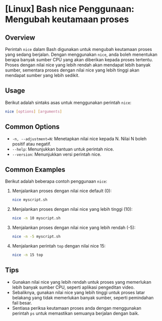 # [Linux] Bash nice Penggunaan: Mengubah keutamaan proses

## Overview
Perintah `nice` dalam Bash digunakan untuk mengubah keutamaan proses yang sedang berjalan. Dengan menggunakan `nice`, anda boleh menentukan berapa banyak sumber CPU yang akan diberikan kepada proses tertentu. Proses dengan nilai nice yang lebih rendah akan mendapat lebih banyak sumber, sementara proses dengan nilai nice yang lebih tinggi akan mendapat sumber yang lebih sedikit.

## Usage
Berikut adalah sintaks asas untuk menggunakan perintah `nice`:

```bash
nice [options] [arguments]
```

## Common Options
- `-n, --adjustment=N`: Menetapkan nilai nice kepada N. Nilai N boleh positif atau negatif.
- `--help`: Menunjukkan bantuan untuk perintah nice.
- `--version`: Menunjukkan versi perintah nice.

## Common Examples
Berikut adalah beberapa contoh penggunaan `nice`:

1. Menjalankan proses dengan nilai nice default (0):
   ```bash
   nice myscript.sh
   ```

2. Menjalankan proses dengan nilai nice yang lebih tinggi (10):
   ```bash
   nice -n 10 myscript.sh
   ```

3. Menjalankan proses dengan nilai nice yang lebih rendah (-5):
   ```bash
   nice -n -5 myscript.sh
   ```

4. Menjalankan perintah `top` dengan nilai nice 15:
   ```bash
   nice -n 15 top
   ```

## Tips
- Gunakan nilai nice yang lebih rendah untuk proses yang memerlukan lebih banyak sumber CPU, seperti aplikasi pengeditan video.
- Sebaliknya, gunakan nilai nice yang lebih tinggi untuk proses latar belakang yang tidak memerlukan banyak sumber, seperti pemindahan fail besar.
- Sentiasa periksa keutamaan proses anda dengan menggunakan perintah `ps` untuk memastikan semuanya berjalan dengan baik.